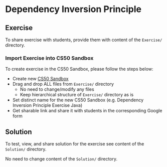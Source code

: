 # Dependency Inversion Principle

## Exercise
To share exercise with students, provide them with content of the `Exercise/` directory.
### Import Exercise into CS50 Sandbox
To create exercise in the CS50 Sandbox, please follow the steps below:
* Create new [CS50 Sandbox](https://sandbox.cs50.io)
* Drag and drop ALL files from `Exercise/` directory
  * No need to change/modify any files
  * Keep hierarchical structure of `Exercise/` directory as is
* Set distinct name for the new CS50 Sandbox (e.g. Dependency Inversion Principle Exercise Java)
* Get sharable link and share it with students in the corresponding Google form

## Solution
To test, view, and share solution for the exercise see content of the `Solution/` directory.

No need to change content of the `Solution/` directory.
